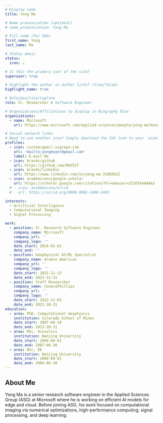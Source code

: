```yaml
---
# Display name
title: Yong Ma

# Name pronunciation (optional)
# name_pronunciation: Yong Ma

# Full name (for SEO)
first_name: Yong
last_name: Ma

# Status emoji
status:
  icon: ☕️

# Is this the primary user of the site?
superuser: true

# Highlight the author in author lists? (true/false)
highlight_name: true

# Role/position/tagline
role: Sr. Researcher # Software Engineer

# Organizations/Affiliations to display in Biography blox
organizations:
  - name: Microsoft
    url: https://www.microsoft.com/applied-sciences/people/yong-ma?msockid=315f747a3f6e699c0e56615a3edd68fe

# Social network links
# Need to use another icon? Simply download the SVG icon to your `assets/media/icons/` folder.
profiles:
  - icon: custom/gmail-svgrepo-com
    url: 'mailto:yongmayer@gmail.com'
    label: E-mail Me
  - icon: brands/github
    url: https://github.com/MaY517
  - icon: brands/linkedin
    url: https://www.linkedin.com/in/yong-ma-31003b22
  - icon: academicons/google-scholar
    url: https://scholar.google.com/citations?hl=en&user=151OTekAAAAJ
  # - icon: academicons/orcid
  #   url: https://orcid.org/0000-0002-1406-2443

interests:
  - Artificial Intelligence
  - Computational Imaging
  - Signal Processing

work:
  - position: Sr. Research Software Engineer
    company_name: Microsoft
    company_url: ''
    company_logo: ''
    date_start: 2024-01-01
    date_end: ''
  - position: Geophysical AI/ML Specialist
    company_name: Aramco Americas
    company_url: ''
    company_logo: ''
    date_start: 2021-11-15
    date_end: 2023-12-31
  - position: Staff Researcher
    company_name: ConocoPhillips
    company_url: ''
    company_logo: ''
    date_start: 2012-11-01
    date_end: 2021-10-31
education:
  - area: PhD, Computational Geophysics
    institution: Colorado School of Mines
    date_start: 2007-08-10
    date_end: 2012-10-31
  - area: MSc, Acoustics
    institution: Nanjing University
    date_start: 2004-09-01
    date_end: 2007-06-30
  - area: BSc, EE
    institution: Nanjing University
    date_start: 2000-09-01
    date_end: 2004-06-30
---
```


## About Me

Yong Ma is a senior research software engineer in the Applied Sciences Group (ASG) at Microsoft where he is working on efficient AI models for edge and cloud. Before joining ASG, his work focused on computational imaging via numerical optimizations, high-performance computing, signal processing, and deep learning.

